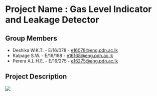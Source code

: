 # Project Name : Gas Level Indicator and Leakage Detector

## Group Members 
  * Deshika W.K.T. - E/16/078 - <e16078@eng.pdn.ac.lk>
  * Kalpage S.W. - E/16/168 - <e16168@eng.pdn.ac.lk>
  * Perera A.L.H.E. - E/16/275 - <e16275@eng.pdn.ac.lk>

## Project Description
![](../master/images/gas_system.jpeg)
